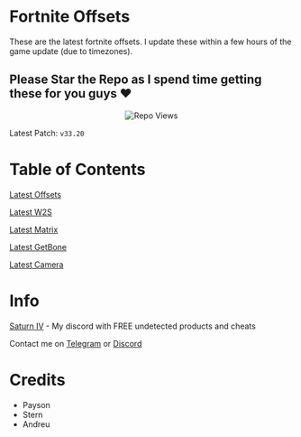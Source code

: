 # Fortnite Offsets

These are the latest fortnite offsets. I update these within a few hours of the game update (due to timezones).

## Please Star the Repo as I spend time getting these for you guys ❤️

<p align="center"> <img src="https://komarev.com/ghpvc/?username=p-niggerfart&label=Repo%20views&color=0e75b6&style=flat" alt="Repo Views" /> </p>

Latest Patch: ``v33.20``

# Table of Contents

[Latest Offsets](https://github.com/paysonism/Fortnite-Offsets/blob/main/offsets.h)

[Latest W2S](https://github.com/paysonism/Fortnite-Offsets/blob/main/ProjectWorldToScreen.h)

[Latest Matrix](https://github.com/paysonism/Fortnite-Offsets/blob/main/Matrix.h)

[Latest GetBone](https://github.com/paysonism/Fortnite-Offsets/blob/main/GetBoneWithRotation.h)

[Latest Camera](https://github.com/paysonism/Fortnite-Offsets/blob/main/Camera.h)

# Info

[Saturn IV](https://discord.gg/saturniv) - My discord with FREE undetected products and cheats

Contact me on [Telegram](https://t.me/payson1337) or [Discord](https://discord.com/users/1214355385457188926)



# Credits
- Payson
- Stern
- Andreu

